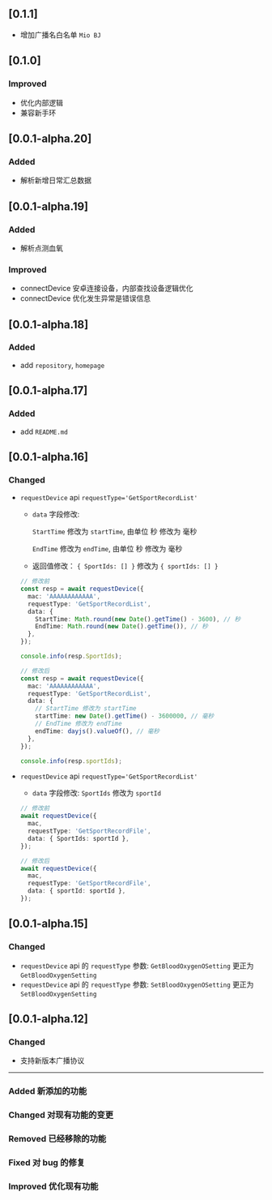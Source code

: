 ## [0.1.1]

- 增加广播名白名单 `Mio BJ`

## [0.1.0]

### Improved

- 优化内部逻辑
- 兼容新手环

## [0.0.1-alpha.20]

### Added

- 解析新增日常汇总数据

## [0.0.1-alpha.19]

### Added

- 解析点测血氧

### Improved

- connectDevice 安卓连接设备，内部查找设备逻辑优化
- connectDevice 优化发生异常是错误信息

## [0.0.1-alpha.18]

### Added

- add `repository`, `homepage`

## [0.0.1-alpha.17]

### Added

- add `README.md`

## [0.0.1-alpha.16]

### Changed

- `requestDevice` api `requestType='GetSportRecordList'`

  - `data` 字段修改:

    `StartTime` 修改为 `startTime`, 由单位 秒 修改为 毫秒

    `EndTime` 修改为 `endTime`, 由单位 秒 修改为 毫秒

  - 返回值修改：
    `{ SportIds: [] }` 修改为 `{ sportIds: [] }`

  ```ts
  // 修改前
  const resp = await requestDevice({
    mac: 'AAAAAAAAAAAA',
    requestType: 'GetSportRecordList',
    data: {
      StartTime: Math.round(new Date().getTime() - 3600), // 秒
      EndTime: Math.round(new Date().getTime()), // 秒
    },
  });

  console.info(resp.SportIds);

  // 修改后
  const resp = await requestDevice({
    mac: 'AAAAAAAAAAAA',
    requestType: 'GetSportRecordList',
    data: {
      // StartTime 修改为 startTime
      startTime: new Date().getTime() - 3600000, // 毫秒
      // EndTime 修改为 endTime
      endTime: dayjs().valueOf(), // 毫秒
    },
  });

  console.info(resp.sportIds);
  ```

- `requestDevice` api `requestType='GetSportRecordList'`

  - `data` 字段修改: `SportIds` 修改为 `sportId`

  ```ts
  // 修改前
  await requestDevice({
    mac,
    requestType: 'GetSportRecordFile',
    data: { SportIds: sportId },
  });

  // 修改后
  await requestDevice({
    mac,
    requestType: 'GetSportRecordFile',
    data: { sportId: sportId },
  });
  ```

## [0.0.1-alpha.15]

### Changed

- `requestDevice` api 的 `requestType` 参数: `GetBloodOxygenOSetting` 更正为 `GetBloodOxygenSetting`
- `requestDevice` api 的 `requestType` 参数: `SetBloodOxygenOSetting` 更正为 `SetBloodOxygenSetting`

## [0.0.1-alpha.12]

### Changed

- 支持新版本广播协议

---

### Added 新添加的功能

### Changed 对现有功能的变更

### Removed 已经移除的功能

### Fixed 对 bug 的修复

### Improved 优化现有功能
